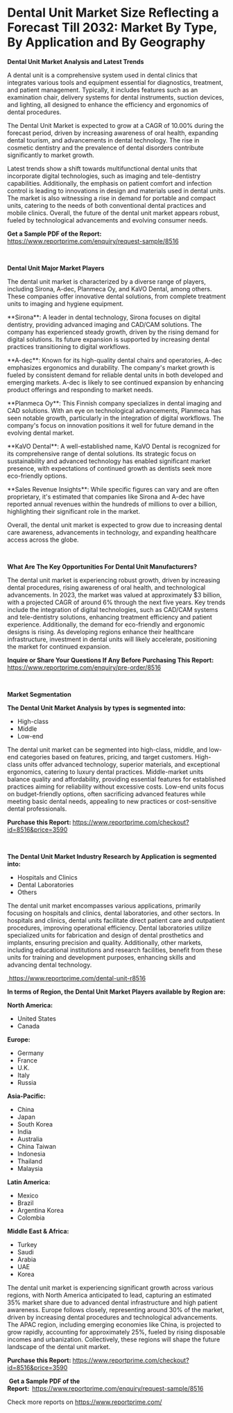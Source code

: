 <p><h1>Dental Unit Market Size Reflecting a Forecast Till 2032: Market By Type, By Application and By Geography</h1></p><p><strong>Dental Unit Market Analysis and Latest Trends</strong></p>
<p><p>A dental unit is a comprehensive system used in dental clinics that integrates various tools and equipment essential for diagnostics, treatment, and patient management. Typically, it includes features such as an examination chair, delivery systems for dental instruments, suction devices, and lighting, all designed to enhance the efficiency and ergonomics of dental procedures.</p><p>The Dental Unit Market is expected to grow at a CAGR of 10.00% during the forecast period, driven by increasing awareness of oral health, expanding dental tourism, and advancements in dental technology. The rise in cosmetic dentistry and the prevalence of dental disorders contribute significantly to market growth. </p><p>Latest trends show a shift towards multifunctional dental units that incorporate digital technologies, such as imaging and tele-dentistry capabilities. Additionally, the emphasis on patient comfort and infection control is leading to innovations in design and materials used in dental units. The market is also witnessing a rise in demand for portable and compact units, catering to the needs of both conventional dental practices and mobile clinics. Overall, the future of the dental unit market appears robust, fueled by technological advancements and evolving consumer needs.</p></p>
<p><strong>Get a Sample PDF of the Report:&nbsp;</strong> <a href="https://www.reportprime.com/enquiry/request-sample/8516?utm_campaign=2298&utm_medium=2&utm_source=Github&utm_content=ia&utm_term=19032025&utm_id=dental-unit">https://www.reportprime.com/enquiry/request-sample/8516</a></p>
<p>&nbsp;</p>
<p><strong>Dental Unit Major Market Players</strong></p>
<p><p>The dental unit market is characterized by a diverse range of players, including Sirona, A-dec, Planmeca Oy, and KaVO Dental, among others. These companies offer innovative dental solutions, from complete treatment units to imaging and hygiene equipment.</p><p>**Sirona**: A leader in dental technology, Sirona focuses on digital dentistry, providing advanced imaging and CAD/CAM solutions. The company has experienced steady growth, driven by the rising demand for digital solutions. Its future expansion is supported by increasing dental practices transitioning to digital workflows.</p><p>**A-dec**: Known for its high-quality dental chairs and operatories, A-dec emphasizes ergonomics and durability. The company's market growth is fueled by consistent demand for reliable dental units in both developed and emerging markets. A-dec is likely to see continued expansion by enhancing product offerings and responding to market needs.</p><p>**Planmeca Oy**: This Finnish company specializes in dental imaging and CAD solutions. With an eye on technological advancements, Planmeca has seen notable growth, particularly in the integration of digital workflows. The company's focus on innovation positions it well for future demand in the evolving dental market.</p><p>**KaVO Dental**: A well-established name, KaVO Dental is recognized for its comprehensive range of dental solutions. Its strategic focus on sustainability and advanced technology has enabled significant market presence, with expectations of continued growth as dentists seek more eco-friendly options.</p><p>**Sales Revenue Insights**: While specific figures can vary and are often proprietary, it's estimated that companies like Sirona and A-dec have reported annual revenues within the hundreds of millions to over a billion, highlighting their significant role in the market.</p><p>Overall, the dental unit market is expected to grow due to increasing dental care awareness, advancements in technology, and expanding healthcare access across the globe.</p></p>
<p>&nbsp;</p>
<p><strong>What Are The Key Opportunities For Dental Unit Manufacturers?</strong></p>
<p><p>The dental unit market is experiencing robust growth, driven by increasing dental procedures, rising awareness of oral health, and technological advancements. In 2023, the market was valued at approximately $3 billion, with a projected CAGR of around 6% through the next five years. Key trends include the integration of digital technologies, such as CAD/CAM systems and tele-dentistry solutions, enhancing treatment efficiency and patient experience. Additionally, the demand for eco-friendly and ergonomic designs is rising. As developing regions enhance their healthcare infrastructure, investment in dental units will likely accelerate, positioning the market for continued expansion.</p></p>
<p><strong>Inquire or Share Your Questions If Any Before Purchasing This Report:</strong> <a href="https://www.reportprime.com/enquiry/pre-order/8516?utm_campaign=2298&utm_medium=2&utm_source=Github&utm_content=ia&utm_term=19032025&utm_id=dental-unit">https://www.reportprime.com/enquiry/pre-order/8516</a></p>
<p>&nbsp;</p>
<p><strong>Market Segmentation</strong></p>
<p><strong>The Dental Unit Market Analysis by types is segmented into:</strong></p>
<p><ul><li>High-class</li><li>Middle</li><li>Low-end</li></ul></p>
<p><p>The dental unit market can be segmented into high-class, middle, and low-end categories based on features, pricing, and target customers. High-class units offer advanced technology, superior materials, and exceptional ergonomics, catering to luxury dental practices. Middle-market units balance quality and affordability, providing essential features for established practices aiming for reliability without excessive costs. Low-end units focus on budget-friendly options, often sacrificing advanced features while meeting basic dental needs, appealing to new practices or cost-sensitive dental professionals.</p></p>
<p><strong>Purchase this Report:&nbsp;</strong><a href="https://www.reportprime.com/checkout?id=8516&price=3590&utm_campaign=2298&utm_medium=2&utm_source=Github&utm_content=ia&utm_term=19032025&utm_id=dental-unit">https://www.reportprime.com/checkout?id=8516&price=3590</a></p>
<p>&nbsp;</p>
<p><strong>The Dental Unit Market Industry Research by Application is segmented into:</strong></p>
<p><ul><li>Hospitals and Clinics</li><li>Dental Laboratories</li><li>Others</li></ul></p>
<p><p>The dental unit market encompasses various applications, primarily focusing on hospitals and clinics, dental laboratories, and other sectors. In hospitals and clinics, dental units facilitate direct patient care and outpatient procedures, improving operational efficiency. Dental laboratories utilize specialized units for fabrication and design of dental prosthetics and implants, ensuring precision and quality. Additionally, other markets, including educational institutions and research facilities, benefit from these units for training and development purposes, enhancing skills and advancing dental technology.</p></p>
<p><a href="https://www.reportprime.com/dental-unit-r8516?utm_campaign=2298&utm_medium=2&utm_source=Github&utm_content=ia&utm_term=19032025&utm_id=dental-unit">&nbsp;https://www.reportprime.com/dental-unit-r8516</a></p>
<p><strong>In terms of Region, the Dental Unit Market Players available by Region are:</strong></p>
<p>
    <p> <strong> North America: </strong>
        <ul>
            <li>United States</li>
            <li>Canada</li>
        </ul>
        </p> 
    <p> <strong> Europe: </strong>
        <ul>
            <li>Germany</li>
            <li>France</li>
            <li>U.K.</li>
            <li>Italy</li>
            <li>Russia</li>
        </ul>
        </p> 
    <p> <strong> Asia-Pacific: </strong>
        <ul>
            <li>China</li>
            <li>Japan</li>
            <li>South Korea</li>
            <li>India</li>
            <li>Australia</li>
            <li>China Taiwan</li>
            <li>Indonesia</li>
            <li>Thailand</li>
            <li>Malaysia</li>
        </ul>
        </p> 
    <p> <strong> Latin America: </strong>
        <ul>
            <li>Mexico</li>
            <li>Brazil</li>
            <li>Argentina Korea</li>
            <li>Colombia</li>
        </ul>
        </p> 
    <p> <strong> Middle East & Africa: </strong>
        <ul>
            <li>Turkey</li>
            <li>Saudi</li>
            <li>Arabia</li>
            <li>UAE</li>
            <li>Korea</li>
        </ul>
    </p>
    </p>
<p><p>The dental unit market is experiencing significant growth across various regions, with North America anticipated to lead, capturing an estimated 35% market share due to advanced dental infrastructure and high patient awareness. Europe follows closely, representing around 30% of the market, driven by increasing dental procedures and technological advancements. The APAC region, including emerging economies like China, is projected to grow rapidly, accounting for approximately 25%, fueled by rising disposable incomes and urbanization. Collectively, these regions will shape the future landscape of the dental unit market.</p></p>
<p><strong>Purchase this Report: </strong><a href="https://www.reportprime.com/checkout?id=8516&price=3590&utm_campaign=2298&utm_medium=2&utm_source=Github&utm_content=ia&utm_term=19032025&utm_id=dental-unit">https://www.reportprime.com/checkout?id=8516&price=3590</a></p>
<p>&nbsp;<strong>Get a Sample PDF of the Report:&nbsp;&nbsp;</strong><a href="https://www.reportprime.com/enquiry/request-sample/8516?utm_campaign=2298&utm_medium=2&utm_source=Github&utm_content=ia&utm_term=19032025&utm_id=dental-unit">https://www.reportprime.com/enquiry/request-sample/8516</a></p>
<p><strong></strong></p>
<p>Check more reports on <a href="https://www.reportprime.com/?utm_campaign=2298&utm_medium=2&utm_source=Github&utm_content=ia&utm_term=19032025&utm_id=dental-unit">https://www.reportprime.com/</a></p>